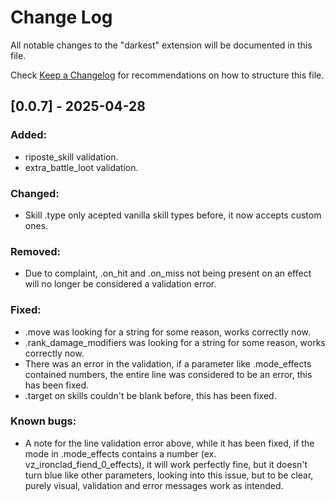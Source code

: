 # Change Log

All notable changes to the "darkest" extension will be documented in this file.

Check [Keep a Changelog](http://keepachangelog.com/) for recommendations on how to structure this file.

## [0.0.7] - 2025-04-28

### Added:
- riposte_skill validation.
- extra_battle_loot validation.

### Changed:
- Skill .type only acepted vanilla skill types before, it now accepts custom ones.

### Removed:
- Due to complaint, .on_hit and .on_miss not being present on an effect will no longer be considered a validation error.

### Fixed:
- .move was looking for a string for some reason, works correctly now.
- .rank_damage_modifiers was looking for a string for some reason, works correctly now.
- There was an error in the validation, if a parameter like .mode_effects contained numbers, the entire line was considered to be an error, this has been fixed.
- .target on skills couldn't be blank before, this has been fixed.

### Known bugs:
- A note for the line validation error above, while it has been fixed, if the mode in .mode_effects contains a number (ex. vz_ironclad_fiend_0_effects), it will work perfectly fine, but it doesn't turn blue like other parameters, looking into this issue, but to be clear, purely visual, validation and error messages work as intended.